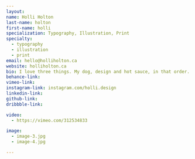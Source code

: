 ```yaml
---
layout:
name: Holli Holton
last-name: holton
first-name: holli
specialization: Typography, Illustration, Print
specialty:
  - typography
  - illustration
  - print
email: hello@holliholton.ca
website: holliholton.ca
bio: I love three things. My dog, design and hot sauce, in that order.
behance-link:
vimeo-link:
instagram-link: instagram.com/holli.design
linkedin-link:
github-link:
dribbble-link:

video:
  - https://vimeo.com/312534833

image:
  - image-3.jpg
  - image-4.jpg

---
```

